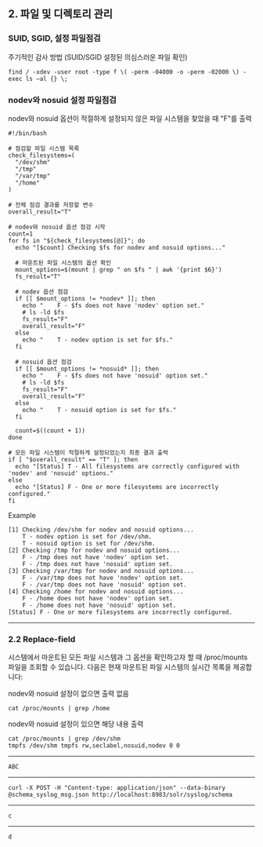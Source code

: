 ## 2. 파일 및 디렉토리 관리

### SUID, SGID, 설정 파일점검

주기적인 감사 방법 (SUID/SGID 설정된 의심스러운 파일 확인)
```
find / -xdev -user root -type f \( -perm -04000 -o -perm -02000 \) -exec ls –al {} \;
```

### nodev와 nosuid 설정 파일점검

nodev와 nosuid 옵션이 적절하게 설정되지 않은 파일 시스템을 찾았을 때 "F"를 출력
```
#!/bin/bash

# 점검할 파일 시스템 목록
check_filesystems=(
  "/dev/shm"
  "/tmp"
  "/var/tmp"
  "/home"
)

# 전체 점검 결과를 저장할 변수
overall_result="T"

# nodev와 nosuid 옵션 점검 시작
count=1
for fs in "${check_filesystems[@]}"; do
  echo "[$count] Checking $fs for nodev and nosuid options..."
  
  # 마운트된 파일 시스템의 옵션 확인
  mount_options=$(mount | grep " on $fs " | awk '{print $6}')
  fs_result="T"
  
  # nodev 옵션 점검
  if [[ $mount_options != *nodev* ]]; then
    echo "    F - $fs does not have 'nodev' option set."
    # ls -ld $fs
    fs_result="F"
    overall_result="F"
  else
    echo "    T - nodev option is set for $fs."
  fi
  
  # nosuid 옵션 점검
  if [[ $mount_options != *nosuid* ]]; then
    echo "    F - $fs does not have 'nosuid' option set."
    # ls -ld $fs
    fs_result="F"
    overall_result="F"
  else
    echo "    T - nosuid option is set for $fs."
  fi
  
  count=$((count + 1))
done

# 모든 파일 시스템이 적절하게 설정되었는지 최종 결과 출력
if [ "$overall_result" == "T" ]; then
  echo "[Status] T - All filesystems are correctly configured with 'nodev' and 'nosuid' options."
else
  echo "[Status] F - One or more filesystems are incorrectly configured."
fi
```

Example
```
[1] Checking /dev/shm for nodev and nosuid options...
    T - nodev option is set for /dev/shm.
    T - nosuid option is set for /dev/shm.
[2] Checking /tmp for nodev and nosuid options...
    F - /tmp does not have 'nodev' option set.
    F - /tmp does not have 'nosuid' option set.
[3] Checking /var/tmp for nodev and nosuid options...
    F - /var/tmp does not have 'nodev' option set.
    F - /var/tmp does not have 'nosuid' option set.
[4] Checking /home for nodev and nosuid options...
    F - /home does not have 'nodev' option set.
    F - /home does not have 'nosuid' option set.
[Status] F - One or more filesystems are incorrectly configured.
```

<hr/>

### 2.2 Replace-field

시스템에서 마운트된 모든 파일 시스템과 그 옵션을 확인하고자 할 때 /proc/mounts 파일을 조회할 수 있습니다. 
다음은 현재 마운트된 파일 시스템의 실시간 목록을 제공합니다:

nodev와 nosuid 설정이 없으면 출력 없음
```
cat /proc/mounts | grep /home
```

nodev와 nosuid 설정이 있으면 해당 내용 출력
```
cat /proc/mounts | grep /dev/shm
tmpfs /dev/shm tmpfs rw,seclabel,nosuid,nodev 0 0
```

<hr/>

```
ABC
```

<hr/>

```
curl -X POST -H "Content-type: application/json" --data-binary @schema_syslog_msg.json http://localhost:8983/solr/syslog/schema
```

<hr/>

```
c
```

<hr/>

```
d
```
